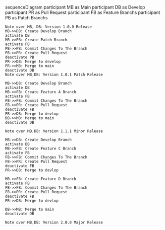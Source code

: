 sequenceDiagram
    participant MB as Main
    participant DB as Develop
    participant PR as Pull Request
    participant FB as Feature Branchs
    participant PB as Patch Branchs

    Note over MB, DB: Version 1.0.0 Release
    MB->>DB: Create Develop Branch
    activate DB
    MB->>PB: Create Patch Branch
    activate PB
    PB->>PB: Commit Changes To The Branch 
    PB->>PR: Create Pull Request
    deactivate PB
    PR->>DB: Merge to develop
    PR->>MB: Merge to main
    deactivate DB
    Note over MB,DB: Version 1.0.1 Patch Release

    MB->>DB: Create Develop Branch
    activate DB
    MB->>FB: Create Feature A Branch
    activate FB
    FB->>FB: Commit Changes To The Branch
    FB->>PR: Create Pull Request
    deactivate FB
    PR->>DB: Merge to devlop
    DB->>MB: Merge to main
    deactivate DB

    Note over MB,DB: Version 1.1.1 Minor Release

    MB->>DB: Create Develop Branch
    activate DB
    MB->>FB: Create Feature C Branch
    activate FB
    FB->>FB: Commit Changes To The Branch
    FB->>PR: Create Pull Request
    deactivate FB
    PR->>DB: Merge to devlop

    MB->>FB: Create Feature D Branch
    activate FB
    FB->>FB: Commit Changes To The Branch
    FB->>PR: Create Pull Request
    deactivate FB
    PR->>DB: Merge to devlop

    DB->>MB: Merge to main
    deactivate DB

    Note over MB,DB: Version 2.0.0 Major Release

